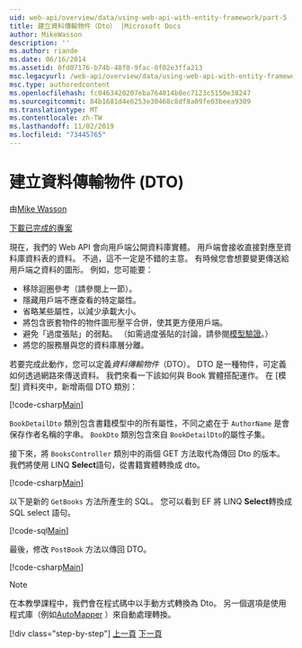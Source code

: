 ```yaml
---
uid: web-api/overview/data/using-web-api-with-entity-framework/part-5
title: 建立資料傳輸物件（Dto） |Microsoft Docs
author: MikeWasson
description: ''
ms.author: riande
ms.date: 06/16/2014
ms.assetid: 0fd07176-b74b-48f0-9fac-0f02e3ffa213
msc.legacyurl: /web-api/overview/data/using-web-api-with-entity-framework/part-5
msc.type: authoredcontent
ms.openlocfilehash: fc0463420207eba764014b8ec7123c5150e38247
ms.sourcegitcommit: 84b1681d4e6253e30468c8df8a09fe03beea9309
ms.translationtype: MT
ms.contentlocale: zh-TW
ms.lasthandoff: 11/02/2019
ms.locfileid: "73445765"
---
```

# <a name="create-data-transfer-objects-dtos"></a>建立資料傳輸物件 (DTO)

由[Mike Wasson](https://github.com/MikeWasson)

[下載已完成的專案](https://github.com/MikeWasson/BookService)

現在，我們的 Web API 會向用戶端公開資料庫實體。 用戶端會接收直接對應至資料庫資料表的資料。 不過，這不一定是不錯的主意。 有時候您會想要變更傳送給用戶端之資料的圖形。 例如，您可能要：

- 移除迴圈參考（請參閱上一節）。
- 隱藏用戶端不應查看的特定屬性。
- 省略某些屬性，以減少承載大小。
- 將包含嵌套物件的物件圖形壓平合併，使其更方便用戶端。
- 避免「過度張貼」的弱點。 （如需過度張貼的討論，請參閱[模型驗證](../../formats-and-model-binding/model-validation-in-aspnet-web-api.md)。）
- 將您的服務層與您的資料庫層分離。

若要完成此動作，您可以定義*資料傳輸物件*（DTO）。 DTO 是一種物件，可定義如何透過網路來傳送資料。 我們來看一下該如何與 Book 實體搭配運作。 在 [模型] 資料夾中，新增兩個 DTO 類別：

[!code-csharp[Main](part-5/samples/sample1.cs)]

`BookDetailDto` 類別包含書籍模型中的所有屬性，不同之處在于 `AuthorName` 是會保存作者名稱的字串。 `BookDto` 類別包含來自 `BookDetailDto`的屬性子集。

接下來，將 `BooksController` 類別中的兩個 GET 方法取代為傳回 Dto 的版本。 我們將使用 LINQ **Select**語句，從書籍實體轉換成 dto。

[!code-csharp[Main](part-5/samples/sample2.cs)]

以下是新的 `GetBooks` 方法所產生的 SQL。 您可以看到 EF 將 LINQ **Select**轉換成 SQL select 語句。

[!code-sql[Main](part-5/samples/sample3.sql)]

最後，修改 `PostBook` 方法以傳回 DTO。

[!code-csharp[Main](part-5/samples/sample4.cs)]

> [!NOTE]
> 在本教學課程中，我們會在程式碼中以手動方式轉換為 Dto。 另一個選項是使用程式庫（例如[AutoMapper](http://automapper.org/) ）來自動處理轉換。
> 
> [!div class="step-by-step"]
> [上一頁](part-4.md)
> [下一頁](part-6.md)
